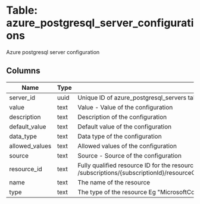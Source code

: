 
# Table: azure_postgresql_server_configurations
Azure postgresql server configuration
## Columns
| Name        | Type           | Description  |
| ------------- | ------------- | -----  |
|server_id|uuid|Unique ID of azure_postgresql_servers table (FK)|
|value|text|Value - Value of the configuration|
|description|text|Description of the configuration|
|default_value|text|Default value of the configuration|
|data_type|text|Data type of the configuration|
|allowed_values|text|Allowed values of the configuration|
|source|text|Source - Source of the configuration|
|resource_id|text|Fully qualified resource ID for the resource Ex - /subscriptions/{subscriptionId}/resourceGroups/{resourceGroupName}/providers/{resourceProviderNamespace}/{resourceType}/{resourceName}|
|name|text|The name of the resource|
|type|text|The type of the resource Eg "MicrosoftCompute/virtualMachines" or "MicrosoftStorage/storageAccounts"|
